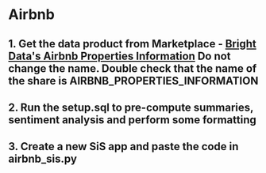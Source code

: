# Airbnb

## 1. Get the data product from Marketplace - [Bright Data's Airbnb Properties Information](https://app.snowflake.com/marketplace/listing/GZT0ZKSJ2AN/bright-data-airbnb-properties-information) Do not change the name. Double check that the name of the share is AIRBNB_PROPERTIES_INFORMATION

## 2. Run the setup.sql to pre-compute summaries, sentiment analysis and perform some formatting

## 3. Create a new SiS app and paste the code in airbnb_sis.py
